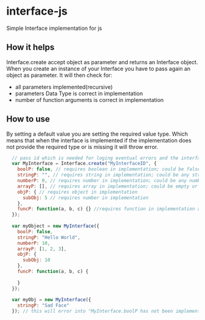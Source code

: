 # interface-js
Simple Interface implementation for js

## How it helps

Interface.create accept object as parameter and returns an Interface object. When you create an instance of your Interface you have to pass again an object as parameter. It will then check for:
- all parameters implemented(recursive)
- parameters Data Type is correct in implementation
- number of function arguments is correct in implementation


## How to use

By setting a default value you are setting the required value type. Which means that when the interface is implemented if the implementation does not provide the required type or is missing it will throw error.

```javascript
  // pass id which is needed for loging eventual errors and the interface itself
  var MyInterface = Interface.create("MyInterfaceID", {
    boolP: false, // requires boolean in implementation; could be false/true
    stringP: "", // requires string in implementation; could be any string
    numberP: 0, // requires number in implementation; could be any number
    arrayP: [], // requires array in implementation; could be empty or not array
    objP: { // requires object in implementation
      subObj: 5 // requires number in implementation
    },
    funcP: function(a, b, c) {} //requires function in implementation and that function should have the same number of arguments
  });
  
  var myObject = new MyInterface({
    boolP: false, 
    stringP: "Hello World",
    numberP: 10,
    arrayP: [1, 2, 3],
    objP: {
      subObj: 10
    },
    funcP: function(a, b, c) {
      
    }
  });
  
  var myObj = new MyInterface({
    stringP: "Sad Face"
  }); // this will error into "MyInterface.boolP has not been implemented"
```
